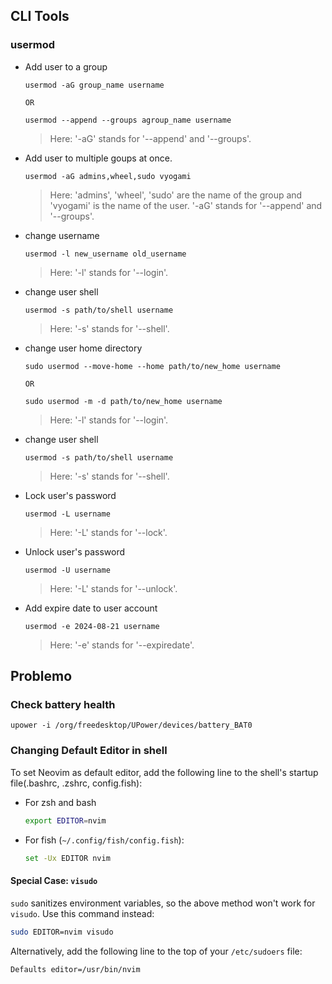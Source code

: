## CLI Tools

### usermod

- Add user to a group

  ```shell
  usermod -aG group_name username
  ```

  `OR`

  ```shell
  usermod --append --groups agroup_name username
  ```

  > Here: '-aG' stands for '--append' and '--groups'.

- Add user to multiple goups at once.

  ```shell
  usermod -aG admins,wheel,sudo vyogami
  ```

  > Here: 'admins', 'wheel', 'sudo' are the name of the group and 'vyogami' is the name of the user. '-aG' stands for '--append' and '--groups'.

- change username

  ```shell
  usermod -l new_username old_username
  ```

  > Here: '-l' stands for '--login'.

- change user shell

  ```shell
  usermod -s path/to/shell username
  ```

  > Here: '-s' stands for '--shell'.

- change user home directory

  ```shell
  sudo usermod --move-home --home path/to/new_home username
  ```

  `OR`

  ```shell
  sudo usermod -m -d path/to/new_home username
  ```

  > Here: '-l' stands for '--login'.

- change user shell

  ```shell
  usermod -s path/to/shell username
  ```

  > Here: '-s' stands for '--shell'.

- Lock user's password

  ```shell
  usermod -L username
  ```

  > Here: '-L' stands for '--lock'.

- Unlock user's password

  ```shell
  usermod -U username
  ```

  > Here: '-L' stands for '--unlock'.

- Add expire date to user account

  ```shell
  usermod -e 2024-08-21 username
  ```

  > Here: '-e' stands for '--expiredate'.

## Problemo

### Check battery health

```shell
upower -i /org/freedesktop/UPower/devices/battery_BAT0
```

### Changing Default Editor in shell

To set Neovim as default editor, add the following line to the shell's startup file(.bashrc, .zshrc, config.fish):

- For zsh and bash

  ```sh
  export EDITOR=nvim
  ```

- For fish (`~/.config/fish/config.fish`):

  ```sh
  set -Ux EDITOR nvim
  ```

#### Special Case: `visudo`

`sudo` sanitizes environment variables, so the above method won't work for `visudo`. Use this command instead:

```sh
sudo EDITOR=nvim visudo
```

Alternatively, add the following line to the top of your `/etc/sudoers` file:

```sh
Defaults editor=/usr/bin/nvim
```
